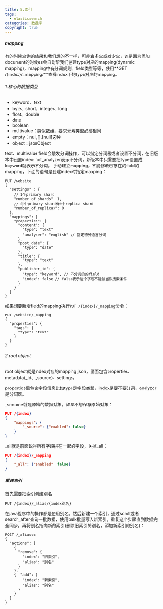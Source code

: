 ```yaml
---
title: 5.索引
tags:
  - elasticsearch
categories: 数据库
copyright: true
---
```


##### mapping

有的时候查询的结果和我们想的不一样，可能会多查或者少查，这是因为添加document的时候es会自动帮我们创建type对应的mapping(dynamic mapping)，mapping中有分词规则、field类型等等，使用**GET /{index}/_mapping/**查看index下的type对应的mapping。

###### 1.核心的数据类型

*   keyword、text
*   byte、short、integer、long
*   float、double
*   date
*   boolean
*   multivalue：类似数组，要求元素类型必须相同
*   empty：null,[],[null]这种
*   object：jsonObject

text、multivalue field会触发分词操作，可以指定分词器或者设置不分词，在旧版本中设置index: not\_analyzer表示不分词，新版本中只需要把type设置成keyword就表示不分词。
手动建立mapping，不能修改已存在的field的mapping，下面的语句是创建index时指定mapping：

```http
PUT /website
{
  "settings" : {
    // 1个primary shard
    "number_of_shards": 1,
    // 每个primary shard有0个replica shard
    "number_of_replicas": 0
  },
  "mappings": {
    "properties": {
      "content": {
        "type": "text",
        "analyzer": "english" // 指定特殊语言分词
      },
      "post_date": {
        "type": "date"
      },
      "title": {
        "type": "text"
      },
      "publisher_id": {
        "type": "keyword", // 不分词的的field
        "index": false // false表示这个字段不能被当作搜索条件
      }
    }
  }
}
```

如果想要新增field的mapping执行`PUT /{index}/_mapping`命令：

```http
PUT /website/_mapping
{
  "properties": {
    "tags": {
      "type": "text"
    }
  }
}
```

###### 2.root object

root object就是index对应的mapping json，里面包含properties、metadata(\_id、\_source)、settings。

properties里包含字段信息比如type是字段类型，index是要不要分词，analyzer是分词器。

\_scource就是原始的数据对象，如果不想保存原始对象：

```json
PUT /{index}
{
    "mappings": {
        "_source": {"enabled": false}
    }
}
```

\_all就是前面说得所有字段拼在一起的字段，关掉\_all：

```json
PUT /{index}/_mapping
{
    "_all": {"enabled": false}
}
```

##### 重建索引

首先需要把索引创建别名：

```http
PUT /{index}/_alias/{index别名}
```

在java程序中的操作都是使用别名，然后新建一个索引，通过scroll或者search_after查询一批数据，使用bulk批量写入新索引，重复这个步骤直到数据完全同步，再将别名指向新的索引(删除旧索引的别名，添加新索引的别名)：

```http
POST /_aliases
{
  "actions": [
    {
      "remove": {
        "index": "旧索引",
        "alias": "别名"
      }
    },
    {  "add": {
        "index": "新索引",
        "alias": "别名"
      }
    }
  ]
}
```

